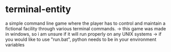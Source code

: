 # terminal-entity
a simple command line game where the player has to control and maintain a fictional facility through various terminal commands.
-> this game was made in windows, so i am unsure if it will run properly on any UNIX systems
-> if you would like to use "run.bat", python needs to be in your environment variables
